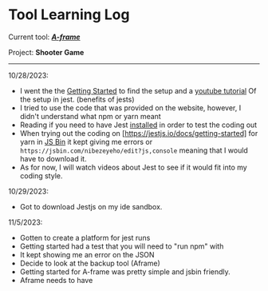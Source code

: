 # Tool Learning Log

Current tool: ***[A-frame](https://aframe.io/)***

Project: **Shooter Game**

---

10/28/2023:
* I went the the [Getting Started](https://jestjs.io/docs/getting-started) to find the setup and a [youtube tutorial](https://www.youtube.com/watch?v=FgnxcUQ5vho&ab_channel=WebDevSimplified) Of the setup in jest. (benefits of jests)
* I tried to use the code that was provided on the website, however, I didn't understand what npm or yarn meant
* Reading if you need to have Jest [installed](https://stackoverflow.com/questions/69559370/jest-without-npm-or-yarn) in order to test the coding out 
* When trying out the coding on [https://jestjs.io/docs/getting-started] for yarn in [JS Bin](https://jsbin.com/nibezeyeho/edit?js,console) it kept giving me errors or `https://jsbin.com/nibezeyeho/edit?js,console` meaning that I would have to download it.
* As for now, I will watch videos about Jest to see if it would fit into my coding style.

10/29/2023:
* Got to download Jestjs on my ide sandbox.

11/5/2023:
* Gotten to create a platform for jest runs
* Getting started had a test that you will need to "run npm" with
* It kept showing me an error on the JSON
* Decide to look at the backup tool (Aframe)
* Getting started for A-frame was pretty simple and jsbin friendly.
* Aframe needs to have <script> before the <a-scene>

11/13/2023:
* Discussed with Shubata about what do to for the freedom project
* Plan on using the [360](https://aframe.io/examples/showcase/sky/)
* Shubata gave me a [video](https://www.youtube.com/watch?v=ZFTSLHd7xgY)
* Another link from the demo in [A-Frame](https://github.com/aframevr/aframe/blob/master/examples/test/video/index.html)
* Considering both the video and the link they both have `video id (and/or) src` <-- this is a lot like the HTML img id (which gives the img variable a name) and src is the link or file for the video)
* `<videosphere src>` <-- for the 360 videos and depending on the video's length and width has a rotation [00, 00, 00]
* Loops
* Autoplay loop can be true or false (true means keep playing) (false stop playing)
* Came across an error with Jsbin when tinkering with the demo with autoplay false.
* When testing loops (with A-frame) right-click and turn off the loop.
* Play and Pause can be used by javascript `play-pause`  

11/20/2023:
* Experimented with [Responsive UI](https://aframe.io/examples/showcase/responsiveui/)
* By using the Inspect Scene 
* Whenever you click on the element it focuses on that element
* Uses `<a-entity>` for a lot of these elements and projects
* Decided to look at the [entity](https://aframe.io/docs/1.5.0/core/entity.html) element
* entity's itself does not do anything
* The functions of entity's is to attach `geometry`, `material`, and `light`
* Example: `<a-entity geometry="primitive: box" material="color: red"
          light="type: point; intensity: 2.0">`
* Adding this to the example made the model more realistic
* You can also add components  to the `<a-entity>` like camera or sound
* Add .(that type of component)
* I believe that using the `<a-entity>` seems more like an id in HTML however you could adjust and also put javascript in it as well  

11/27/2023
* Shubata gave me a helpful [video](https://www.youtube.com/watch?v=HrLsr-nzZGA)
* I created a tinker place in my ide sandbox
* In the video it explains the `<a-cursor>`
* Explains that `<a-cursor>` when the player selects the object, the object is selected in the coding
* Raycaster is a way to extend a line towards a place and check if it is near or on another object/entity
* Fuse is a timer 
* Fusetimeout is the amount of time in the timer <-- this goes my milliseconds  
`<a-cursor fuse="true" fusetimeout="8000"></a-cursor>`
* When doing raycaster be careful and choose what object should be selected to be a raycaster because it will generally pick everything the player chooses
* Raycaster seems to have a small circle in the middle of the screen  
`<a-entity camera position="0 2 0" look-control wasd-controls>`
* When camera positioning is also critical because  it starts the user off with this position
* Controls of look can make you move your cursor along with your POV so whenever you left-click it changes the POV
* Controls of wasd the POV would move forward, backward, sideways if you press wasd
* With the controls you have to be organized with it. If the controls of wasd are spelled wrong then the whole coding doesn't work.
* In the sandbox, following the video I couldn't access my website so I had to switch to jsbin
* Whenever doing the coding do it in jsbin and paste the coding to the sandbox so next time referring to that topic go back on the sandbox and try to keep it organized. 

12/04/2023
* I went back to the A-frame and seeked something that might be helpful towards our game.
* [Shadow](https://aframe.io/docs/1.5.0/components/shadow.html)
* Shadows are used for a more realistic touch in the model
* You would need to have `<a-entity light="type:directional; castShadow:true;" position="1 1 1"></a-entity>`
* The castShadow has to be true
* As well as the compound of [light](https://aframe.io/docs/1.5.0/components/light.html#configuring-shadows)
* The coding depends on what you would like on the model
* For `intensity` this is used to light up the top of the model.
* It can be used like: <a-entity light= intensity: 1.5 </a-entity>
* Another idea is positioning
* I thought that positioning was just to position the models' angle
* It made me curious about what positioning for light does
* Position is supposed to be for the light source when you can adjust where you want the light source to be from
* The coding for positioning is just like the other model coding: `position="1 1 1"` 

12/18/2023
* Discuss what to learn with Shubata
* We wanted to learn about the components given in A-frame
* We would both be learning [Animation](https://aframe.io/docs/1.5.0/components/animation.html) and [Laser-control](https://aframe.io/docs/1.5.0/components/laser-controls.html)
* We decided to split up the work and whatever is more interested for us
* I picked Laser-control and Shubata picked Animation
* DoF --> degree of freedom = movement in a limited space
* They require rotation, input, and laser-based interaction
* Laser controls contain a lot of different components in order to create different visuals, but itself doesn't work.
* The compounds for Laser-controls are [vive-controls](https://aframe.io/docs/1.5.0/components/vive-controls.html), [oculus-touch-controls](https://aframe.io/docs/1.5.0/components/oculus-touch-controls.html), and [windows-motion-controls](https://aframe.io/docs/1.5.0/components/windows-motion-controls.html)

<!-- 
* Links you used today (websites, videos, etc)
* Things you tried, progress you made, etc
* Challenges, a-ha moments, etc
* Questions you still have
* What you're going to try next
-->
